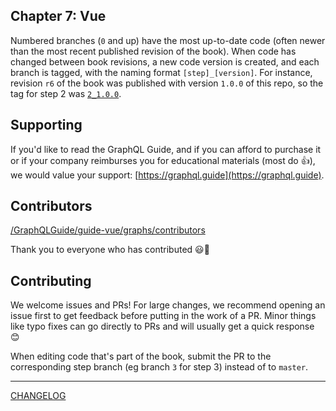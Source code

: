 ## Chapter 7: Vue

Numbered branches (`0` and up) have the most up-to-date code (often newer than the most recent published revision of the book). When code has changed between book revisions, a new code version is created, and each branch is tagged, with the naming format `[step]_[version]`. For instance, revision `r6` of the book was published with version `1.0.0` of this repo, so the tag for step 2 was [`2_1.0.0`](https://github.com/GraphQLGuide/guide-vue/releases/tag/2_1.0.0).

## Supporting 

If you'd like to read the GraphQL Guide, and if you can afford to purchase it or if your company reimburses you for educational materials (most do 👍), we would value your support: [https://graphql.guide](https://graphql.guide).

## Contributors

[/GraphQLGuide/guide-vue/graphs/contributors](https://github.com/GraphQLGuide/guide-vue/graphs/contributors)

Thank you to everyone who has contributed 😃🙌

## Contributing

We welcome issues and PRs! For large changes, we recommend opening an issue first to get feedback before putting in the work of a PR. Minor things like typo fixes can go directly to PRs and will usually get a quick response 😊

When editing code that's part of the book, submit the PR to the corresponding step branch (eg branch `3` for step 3) instead of to `master`.

---

[CHANGELOG](https://github.com/GraphQLGuide/guide-vue/blob/master/CHANGELOG.md)
